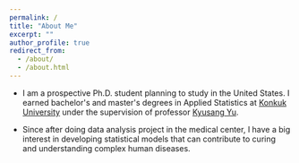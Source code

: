 ```yaml
---
permalink: /
title: "About Me"
excerpt: ""
author_profile: true
redirect_from: 
  - /about/
  - /about.html
---
```

* I am a prospective Ph.D. student planning to study in the United States. I earned bachelor's and master's degrees in Applied Statistics at <a href="http://www.konkuk.ac.kr/do/Eng/Index.do" target="_blank">Konkuk University</a> under the supervision of professor <a href="http://home.konkuk.ac.kr/~kyusangu" target="_blank">Kyusang Yu</a>.

* Since after doing data analysis project in the medical center, I have a big interest in developing statistical models that can contribute to curing and understanding complex human diseases.